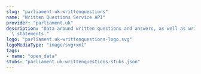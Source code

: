 ```yaml
---
slug: "parliament-uk-writtenquestions"
name: "Written Questions Service API"
provider: "parliament.uk"
description: "Data around written questions and answers, as well as written ministerial\
  \ statements."
logo: "parliament.uk-writtenquestions-logo.svg"
logoMediaType: "image/svg+xml"
tags:
- name: "open_data"
stubs: "parliament.uk-writtenquestions-stubs.json"
---
```

